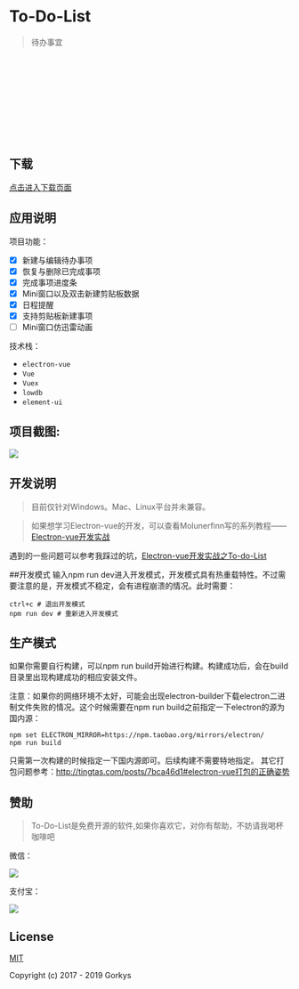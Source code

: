 # To-Do-List

> 待办事宜

<p align="center" style="width:150px;height:150px">
  <img src="https://cdn.jsdelivr.net/gh/gorkys/CDN-Blog@master/blog/image/To-Do-List/logo.png" alt="">
</p>

## 下载
[点击进入下载页面](https://github.com/gorkys/To-Do-List/releases)

## 应用说明
项目功能：

- [x] 新建与编辑待办事项
- [x] 恢复与删除已完成事项
- [x] 完成事项进度条
- [x] Mini窗口以及双击新建剪贴板数据
- [x] 日程提醒
- [x] 支持剪贴板新建事项
- [ ] Mini窗口仿迅雷动画

技术栈：

- `electron-vue`
- `Vue`
- `Vuex`
- `lowdb`
- `element-ui`

## 项目截图:

![](https://cdn.jsdelivr.net/gh/gorkys/CDN-Blog@master/blog/image/To-Do-List/to-do-list.gif)

## 开发说明

> 目前仅针对Windows。Mac、Linux平台并未兼容。

>如果想学习Electron-vue的开发，可以查看Molunerfinn写的系列教程——[Electron-vue开发实战](https://molunerfinn.com/tags/Electron-vue/)

遇到的一些问题可以参考我踩过的坑，[Electron-vue开发实战之To-do-List](http://tingtas.com/posts/7bca46d1)

##开发模式
输入npm run dev进入开发模式，开发模式具有热重载特性。不过需要注意的是，开发模式不稳定，会有进程崩溃的情况。此时需要：
```base
ctrl+c # 退出开发模式
npm run dev # 重新进入开发模式
```
## 生产模式
如果你需要自行构建，可以npm run build开始进行构建。构建成功后，会在build目录里出现构建成功的相应安装文件。

注意：如果你的网络环境不太好，可能会出现electron-builder下载electron二进制文件失败的情况。这个时候需要在npm run build之前指定一下electron的源为国内源：
```base
npm set ELECTRON_MIRROR=https://npm.taobao.org/mirrors/electron/
npm run build
```
只需第一次构建的时候指定一下国内源即可。后续构建不需要特地指定。
其它打包问题参考：<http://tingtas.com/posts/7bca46d1#electron-vue打包的正确姿势>

## 赞助
> To-Do-List是免费开源的软件,如果你喜欢它，对你有帮助，不妨请我喝杯咖啡吧

微信：

![](https://cdn.jsdelivr.net/gh/gorkys/CDN-Blog@master/blog/sponsor/wechat.jpg)

支付宝：

![](https://cdn.jsdelivr.net/gh/gorkys/CDN-Blog@master/blog/sponsor/alipay.png)

## License

[MIT](http://opensource.org/licenses/MIT)

Copyright (c) 2017 - 2019 Gorkys
